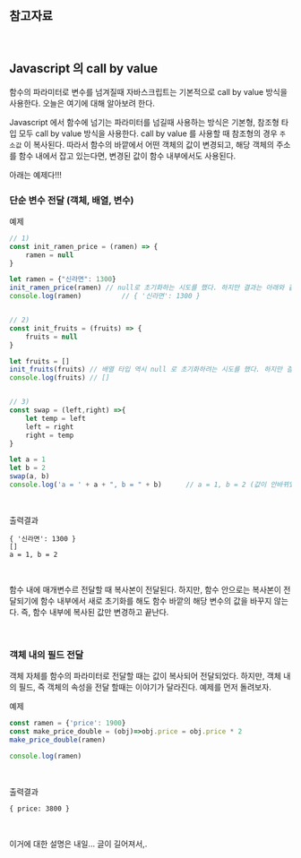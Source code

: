 

## 참고자료



<br>

## Javascript 의 call by value

함수의 파라미터로 변수를 넘겨질때 자바스크립트는 기본적으로 call by value 방식을 사용한다. 오늘은 여기에 대해 알아보려 한다.<br>

Javascript 에서 함수에 넘기는 파라미터를 넘길때 사용하는 방식은 기본형, 참조형 타입 모두 call by value 방식을 사용한다. call by value 를 사용할 때 참조형의 경우 `주소값` 이 복사된다. 따라서 함수의 바깥에서 어떤 객체의 값이 변경되고, 해당 객체의 주소를 함수 내에서 잡고 있는다면, 변경된 값이 함수 내부에서도 사용된다.<br>

아래는 예제다!!!

### 단순 변수 전달 (객체, 배열, 변수)

예제

```javascript
// 1)
const init_ramen_price = (ramen) => {
    ramen = null
}

let ramen = {"신라면": 1300}
init_ramen_price(ramen) // null로 초기화하는 시도를 했다. 하지만 결과는 아래와 같다.
console.log(ramen) 			// { '신라면': 1300 }


// 2)
const init_fruits = (fruits) => {
    fruits = null
}

let fruits = []
init_fruits(fruits) // 배열 타입 역시 null 로 초기화하려는 시도를 했다. 하지만 결과는 아래와 같다.
console.log(fruits)	// []


// 3)
const swap = (left,right) =>{
    let temp = left
    left = right
    right = temp
}

let a = 1
let b = 2
swap(a, b)
console.log('a = ' + a + ", b = " + b)		// a = 1, b = 2 (값이 안바뀌었다)
```

<br>

출력결과

```plain
{ '신라면': 1300 }
[]
a = 1, b = 2
```

<br>

함수 내에 매개변수르 전달할 때 복사본이 전달된다. 하지만, 함수 안으로는 복사본이 전달되기에 함수 내부에서 새로 초기화를 해도 함수 바깥의 해당 변수의 값을 바꾸지 않는다. 즉, 함수 내부에 복사된 값만 변경하고 끝난다.<br>

<br>

### 객체 내의 필드 전달

객체 자체를 함수의 파라미터로 전달할 때는 값이 복사되어 전달되었다. 하지만, 객체 내의 필드, 즉 객체의 속성을 전달 할때는 이야기가 달라진다. 예제를 먼저 돌려보자.

예제

```javascript
const ramen = {'price': 1900}
const make_price_double = (obj)=>obj.price = obj.price * 2
make_price_double(ramen)

console.log(ramen)
```

<br>

출력결과

```plain
{ price: 3800 }
```

<br>

이거에 대한 설명은 내일... 글이 길어져서,.









